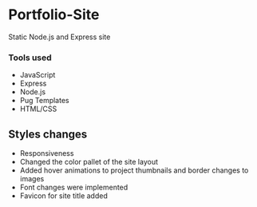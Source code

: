 # Portfolio-Site
 Static Node.js and Express site

### Tools used
- JavaScript
- Express
- Node.js
- Pug Templates
- HTML/CSS

## Styles changes
- Responsiveness
- Changed the color pallet of the site layout
- Added hover animations to project thumbnails and border changes to images
- Font changes were implemented
- Favicon for site title added